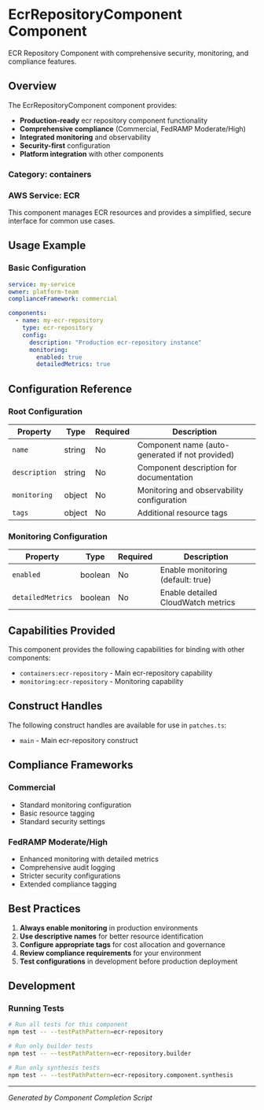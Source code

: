 # EcrRepositoryComponent Component

ECR Repository Component with comprehensive security, monitoring, and compliance features.

## Overview

The EcrRepositoryComponent component provides:

- **Production-ready** ecr repository component functionality
- **Comprehensive compliance** (Commercial, FedRAMP Moderate/High)
- **Integrated monitoring** and observability
- **Security-first** configuration
- **Platform integration** with other components

### Category: containers

### AWS Service: ECR

This component manages ECR resources and provides a simplified, secure interface for common use cases.

## Usage Example

### Basic Configuration

```yaml
service: my-service
owner: platform-team
complianceFramework: commercial

components:
  - name: my-ecr-repository
    type: ecr-repository
    config:
      description: "Production ecr-repository instance"
      monitoring:
        enabled: true
        detailedMetrics: true
```

## Configuration Reference

### Root Configuration

| Property | Type | Required | Description |
|----------|------|----------|-------------|
| `name` | string | No | Component name (auto-generated if not provided) |
| `description` | string | No | Component description for documentation |
| `monitoring` | object | No | Monitoring and observability configuration |
| `tags` | object | No | Additional resource tags |

### Monitoring Configuration

| Property | Type | Required | Description |
|----------|------|----------|-------------|
| `enabled` | boolean | No | Enable monitoring (default: true) |
| `detailedMetrics` | boolean | No | Enable detailed CloudWatch metrics |

## Capabilities Provided

This component provides the following capabilities for binding with other components:

- `containers:ecr-repository` - Main ecr-repository capability
- `monitoring:ecr-repository` - Monitoring capability

## Construct Handles

The following construct handles are available for use in `patches.ts`:

- `main` - Main ecr-repository construct

## Compliance Frameworks

### Commercial

- Standard monitoring configuration
- Basic resource tagging
- Standard security settings

### FedRAMP Moderate/High

- Enhanced monitoring with detailed metrics
- Comprehensive audit logging
- Stricter security configurations
- Extended compliance tagging

## Best Practices

1. **Always enable monitoring** in production environments
2. **Use descriptive names** for better resource identification
3. **Configure appropriate tags** for cost allocation and governance
4. **Review compliance requirements** for your environment
5. **Test configurations** in development before production deployment

## Development

### Running Tests

```bash
# Run all tests for this component
npm test -- --testPathPattern=ecr-repository

# Run only builder tests
npm test -- --testPathPattern=ecr-repository.builder

# Run only synthesis tests
npm test -- --testPathPattern=ecr-repository.component.synthesis
```

---

*Generated by Component Completion Script*